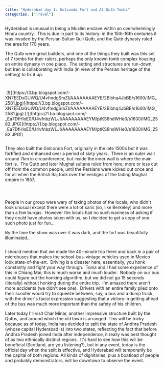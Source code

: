```yaml
---
title: "Hyderabad day 1: Golconda Fort and Al-Qutb Tombs"
categories: ["Travel"]
---
```


Hyderabad is unusual in being a Muslim enclave within an overwhelmingly Hindu country.  This is due in part to its history: in the 15th-16th centuries it was invaded by the Persian Sultan Quli Qutb, and the Qutb dynasty ruled the area for 170 years.

The Qutb were great builders, and one of the things they built was this set of 7 tombs for their rulers, perhaps the only known tomb complex housing an entire dynasty in one place.  The setting and structures are run-down, but Iran is collaborating with India (in view of the Persian heritage of the setting) to fix it up.

<figure><img src='/assets/img/2014-06-01-hyderabad-1/IMG_2576.jpeg' alt=''></figure>

<figure><img src='/assets/img/2014-06-01-hyderabad-1/IMG_2578.jpeg' alt=''></figure>
 [![](https://3.bp.blogspot.com/-XN7EEDxGUWQ/U4vfmdgSmZI/AAAAAAAAEYE/2Blbhq4JbBE/s1600/IMG_2581.jpg)](https://3.bp.blogspot.com/-XN7EEDxGUWQ/U4vfmdgSmZI/AAAAAAAAEYE/2Blbhq4JbBE/s1600/IMG_2581.jpg) [![](https://1.bp.blogspot.com/-_Ea7DfHIoE0/U4vfnbzWLJI/AAAAAAAAEYM/ptKS8hdWHe0/s1600/IMG_2582.JPG)](https://1.bp.blogspot.com/-_Ea7DfHIoE0/U4vfnbzWLJI/AAAAAAAAEYM/ptKS8hdWHe0/s1600/IMG_2582.JPG)\
<figure><img src='/assets/img/2014-06-01-hyderabad-1/IMG_2584.jpeg' alt=''></figure>

They also built the Golconda Fort, originally in the late 1500s but it was fortified and enhanced over a period of sixty years.  There is an outer wall around 7km in circumference, but inside the inner wall is where the main fort is.  The Qutb and later Mughal sultans ruled from here, more or less cut off from the common people, until the Persians were kicked out once and for all when the British Raj took over the vestiges of the fading Mughal empire in 1857.

<figure><img src='/assets/img/2014-06-01-hyderabad-1/IMG_2591.jpeg' alt=''></figure>

<figure><img src='/assets/img/2014-06-01-hyderabad-1/IMG_2589.jpeg' alt=''></figure>

<figure><img src='/assets/img/2014-06-01-hyderabad-1/IMG_2588.jpeg' alt=''></figure>

People in our group were wary of taking photos of the locals, who didn't look unusual except there were a lot of saris (so, like Berkeley) and more than a few burqas.  However the locals had no such wariness of asking if they could have photos taken with us, so I decided to get a copy of one such photo just for fun...

By the time the show was over it was dark, and the fort was beautifully illuminated...

<figure><img src='/assets/img/2014-06-01-hyderabad-1/IMG_2599.jpeg' alt=''></figure>

I should mention that we made the 40-minute trip there and back in a pair of microbuses that makes the school-bus-vintage vehicles used in Mexico look state-of-the-art.  Driving is a disaster here; essentially, you honk constantly and fight your way through.  Tonia and I had some experience of this in Chiang Mai; this is much worse and much louder.  Nobody on our bus could figure out the honking algorithm, but we did not go 15 seconds (literally) without honking during the entire trip.  I'm amazed there aren't more accidents (we didn't see one).  Drivers with an entire family piled onto their scooter would try to squeeze between, say, a bus and a dump truck, with the driver's facial expression suggesting that a victory in getting ahead of the bus was much more important than the safety of his children.

Later today I'll visit Char Minar, another impressive structure built by the Qutbs, and around which the old town is arranged. This will be tricky because as of today, India has decided to split the state of Andhra Pradesh (whose capital Hyderabad is) into two states, reflecting the fact that before Andhra Pradesh joined India after independence, it really was best thought of as two ethnically distinct regions.  It's hard to see how this will be beneficial (Scotland, are you listening?), but in any event, today is the official day when the split is effective, and Hyderabad will temporarily be the capital of both regions. All kinds of dignitaries, plus a boatload of people and probably demonstrators, will be downtown to observe the event.
